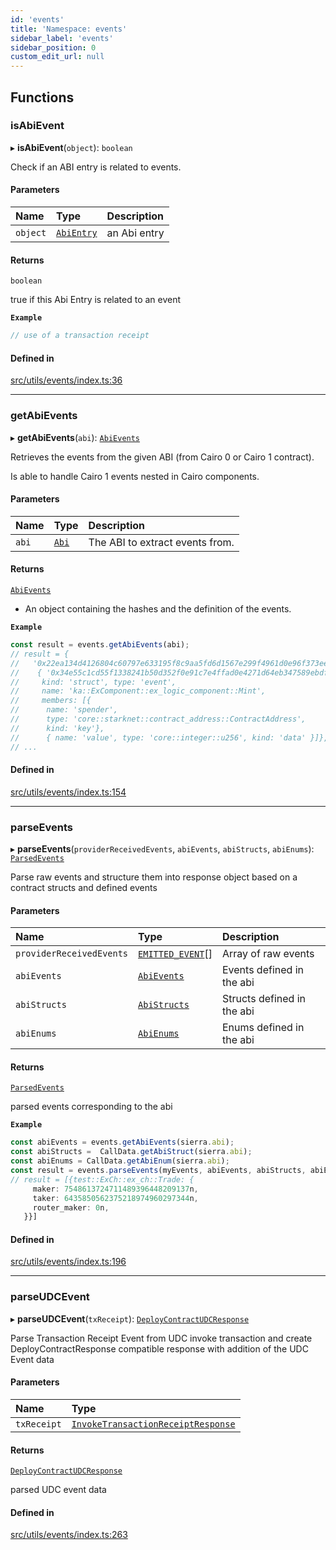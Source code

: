 ```yaml
---
id: 'events'
title: 'Namespace: events'
sidebar_label: 'events'
sidebar_position: 0
custom_edit_url: null
---
```


## Functions

### isAbiEvent

▸ **isAbiEvent**(`object`): `boolean`

Check if an ABI entry is related to events.

#### Parameters

| Name     | Type                            | Description  |
| :------- | :------------------------------ | :----------- |
| `object` | [`AbiEntry`](types.md#abientry) | an Abi entry |

#### Returns

`boolean`

true if this Abi Entry is related to an event

**`Example`**

```typescript
// use of a transaction receipt
```

#### Defined in

[src/utils/events/index.ts:36](https://github.com/starknet-io/starknet.js/blob/v6.24.1/src/utils/events/index.ts#L36)

---

### getAbiEvents

▸ **getAbiEvents**(`abi`): [`AbiEvents`](types.md#abievents)

Retrieves the events from the given ABI (from Cairo 0 or Cairo 1 contract).

Is able to handle Cairo 1 events nested in Cairo components.

#### Parameters

| Name  | Type                  | Description                     |
| :---- | :-------------------- | :------------------------------ |
| `abi` | [`Abi`](types.md#abi) | The ABI to extract events from. |

#### Returns

[`AbiEvents`](types.md#abievents)

- An object containing the hashes and the definition of the events.

**`Example`**

```typescript
const result = events.getAbiEvents(abi);
// result = {
//   '0x22ea134d4126804c60797e633195f8c9aa5fd6d1567e299f4961d0e96f373ee':
//    { '0x34e55c1cd55f1338241b50d352f0e91c7e4ffad0e4271d64eb347589ebdfd16': {
//     kind: 'struct', type: 'event',
//     name: 'ka::ExComponent::ex_logic_component::Mint',
//     members: [{
//      name: 'spender',
//      type: 'core::starknet::contract_address::ContractAddress',
//      kind: 'key'},
//      { name: 'value', type: 'core::integer::u256', kind: 'data' }]},
// ...
```

#### Defined in

[src/utils/events/index.ts:154](https://github.com/starknet-io/starknet.js/blob/v6.24.1/src/utils/events/index.ts#L154)

---

### parseEvents

▸ **parseEvents**(`providerReceivedEvents`, `abiEvents`, `abiStructs`, `abiEnums`): [`ParsedEvents`](types.md#parsedevents)

Parse raw events and structure them into response object based on a contract structs and defined events

#### Parameters

| Name                     | Type                                                               | Description                |
| :----------------------- | :----------------------------------------------------------------- | :------------------------- |
| `providerReceivedEvents` | [`EMITTED_EVENT`](types.RPC.RPCSPEC07.API.SPEC.md#emitted_event)[] | Array of raw events        |
| `abiEvents`              | [`AbiEvents`](types.md#abievents)                                  | Events defined in the abi  |
| `abiStructs`             | [`AbiStructs`](types.md#abistructs)                                | Structs defined in the abi |
| `abiEnums`               | [`AbiEnums`](types.md#abienums)                                    | Enums defined in the abi   |

#### Returns

[`ParsedEvents`](types.md#parsedevents)

parsed events corresponding to the abi

**`Example`**

```typescript
const abiEvents = events.getAbiEvents(sierra.abi);
const abiStructs =  CallData.getAbiStruct(sierra.abi);
const abiEnums = CallData.getAbiEnum(sierra.abi);
const result = events.parseEvents(myEvents, abiEvents, abiStructs, abiEnums);
// result = [{test::ExCh::ex_ch::Trade: {
     maker: 7548613724711489396448209137n,
     taker: 6435850562375218974960297344n,
     router_maker: 0n,
   }}]
```

#### Defined in

[src/utils/events/index.ts:196](https://github.com/starknet-io/starknet.js/blob/v6.24.1/src/utils/events/index.ts#L196)

---

### parseUDCEvent

▸ **parseUDCEvent**(`txReceipt`): [`DeployContractUDCResponse`](types.md#deploycontractudcresponse)

Parse Transaction Receipt Event from UDC invoke transaction and
create DeployContractResponse compatible response with addition of the UDC Event data

#### Parameters

| Name        | Type                                                                            |
| :---------- | :------------------------------------------------------------------------------ |
| `txReceipt` | [`InvokeTransactionReceiptResponse`](types.md#invoketransactionreceiptresponse) |

#### Returns

[`DeployContractUDCResponse`](types.md#deploycontractudcresponse)

parsed UDC event data

#### Defined in

[src/utils/events/index.ts:263](https://github.com/starknet-io/starknet.js/blob/v6.24.1/src/utils/events/index.ts#L263)
